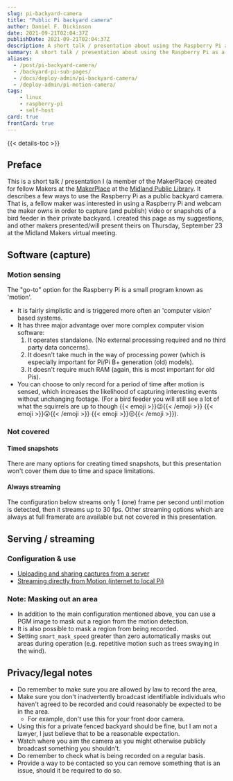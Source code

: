 ```yaml
---
slug: pi-backyard-camera
title: "Public Pi backyard camera"
author: Daniel F. Dickinson
date: 2021-09-21T02:04:37Z
publishDate: 2021-09-21T02:04:37Z
description: A short talk / presentation about using the Raspberry Pi as a public backyard camera (e.g. live streamed or time lagged snapshots of a bird feeder).
summary: A short talk / presentation about using the Raspberry Pi as a public backyard camera (e.g. live streamed or time lagged snapshots of a bird feeder).
aliases:
  - /post/pi-backyard-camera/
  - /backyard-pi-sub-pages/
  - /docs/deploy-admin/pi-backyard-camera/
  - /deploy-admin/pi-motion-camera/
tags:
    - linux
    - raspberry-pi
    - self-host
card: true
frontCard: true
---
```


{{< details-toc >}}

## Preface

This is a short talk / presentation I (a member of the MakerPlace) created for fellow Makers at the [MakerPlace](https://midlandlibrary.com/the-mpl-makerplace/) at the [Midland Public Library](https://midlandlibrary.com/). It describes a few ways to use the Raspberry Pi as a public backyard camera. That is, a fellow maker was interested in using a Raspberry Pi and webcam the maker owns in order to capture (and publish) video or snapshots of a bird feeder in their private backyard. I created this page as my suggestions, and other makers presented/will present theirs on Thursday, September 23 at the Midland Makers virtual meeting.

## Software (capture)

### Motion sensing

The "go-to" option for the Raspberry Pi is a small program known as 'motion'.

* It is fairly simplistic and is triggered more often an 'computer vision' based systems.
* It has three major advantage over more complex computer vision software:
  1. It operates standalone. (No external processing required and no third party data concerns).
  2. It doesn't take much in the way of processing power (which is especially important for Pi/Pi B+ generation (old) models).
  3. It doesn't require much RAM (again, this is most important for old Pis).
* You can choose to only record for a period of time after motion is sensed, which increases the likelihood of capturing interesting events without unchanging footage. (For a bird feeder you will still see a lot of what the squirrels are up to though {{< emoji >}}:wink:{{< /emoji >}} {{< emoji >}}:open_mouth:{{< /emoji >}} {{< emoji >}}:unamused:{{< /emoji >}}).

### Not covered

#### Timed snapshots

There are many options for creating timed snapshots, but this presentation won't cover them due to time and space limitations.

#### Always streaming

The configuration below streams only 1 (one) frame per second until motion is detected, then it streams up to 30 fps. Other streaming options which are always at full framerate are available but not covered in this presentation.

## Serving / streaming

### Configuration & use

* [Uploading and sharing captures from a server](backyard-pi-upload-serve/)
* [Streaming directly from Motion (internet to local
Pi)](backyard-pi-streaming/)

### Note: Masking out an area

* In addition to the main configuration mentioned above, you can use a PGM image to mask out a region from the motion detection.
* It is also possible to mask a region from being recorded.
* Setting ``smart_mask_speed`` greater than zero automatically masks out areas during operation (e.g. repetitive motion such as trees swaying in the wind).

## Privacy/legal notes

* Do remember to make sure you are allowed by law to record the area,
* Make sure you don't inadvertently broadcast identifiable individuals who haven't agreed to be recorded and could reasonably be expected to be in the area.
  * For example, don't use this for your front door camera.
* Using this for a private fenced backyard should be fine, but I am not a lawyer, I just believe that to be a reasonable expectation.
* Watch where you aim the camera as you might otherwise publicly broadcast something you shouldn't.
* Do remember to check what is being recorded on a regular basis.
* Provide a way to be contacted so you can remove something that is an issue, should it be required to do so.

